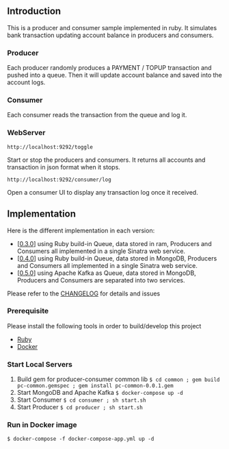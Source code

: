 ## Introduction
This is a producer and consumer sample implemented in ruby. 
It simulates bank transaction updating account balance in producers and consumers.

### Producer
Each producer randomly produces a PAYMENT / TOPUP transaction and pushed into a queue.
Then it will update account balance and saved into the account logs.

### Consumer
Each consumer reads the transaction from the queue and log it. 

### WebServer

`http://localhost:9292/toggle`

Start or stop the producers and consumers. 
It returns all accounts and transaction in json format when it stops.

`http://localhost:9292/consumer/log`

Open a consumer UI to display any transaction log once it received.

## Implementation

Here is the different implementation in each version:
* [[0.3.0](https://github.com/jtaisa/producer-consumer/tree/v0.3.0)] using Ruby build-in Queue, data stored in ram, Producers and Consumers all implemented in a single Sinatra web service.
* [[0.4.0](https://github.com/jtaisa/producer-consumer/tree/v0.4.0)] using Ruby build-in Queue, data stored in MongoDB, Producers and Consumers all implemented in a single Sinatra web service.
* [[0.5.0](https://github.com/jtaisa/producer-consumer/tree/v0.5.0)] using Apache Kafka as Queue, data stored in MongoDB, Producers and Consumers are separated into two services. 

Please refer to the [CHANGELOG](./CHANGELOG) for details and issues

### Prerequisite
Please install the following tools in order to build/develop this project

* [Ruby](https://www.ruby-lang.org)
* [Docker](https://docs.docker.com/install/)


### Start Local Servers

1. Build gem for producer-consumer common lib `$ cd common ; gem build pc-common.gemspec ; gem install pc-common-0.0.1.gem`
2. Start MongoDB and Apache Kafka `$ docker-compose up -d`
3. Start Consumer `$ cd consumer ; sh start.sh`
4. Start Producer `$ cd producer ; sh start.sh`

### Run in Docker image

`$ docker-compose -f docker-compose-app.yml up -d`
